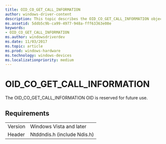```yaml
---
title: OID_CO_GET_CALL_INFORMATION
author: windows-driver-content
description: This topic describes the OID_CO_GET_CALL_INFORMATION object identifier (OID).
ms.assetid: 5ddb5c9b-ca99-4977-948a-fff63363e08e
keywords:
- OID_CO_GET_CALL_INFORMATION
ms.author: windowsdriverdev
ms.date: 11/03/2017
ms.topic: article
ms.prod: windows-hardware
ms.technology: windows-devices
ms.localizationpriority: medium
---
```


# OID_CO_GET_CALL_INFORMATION

The OID_CO_GET_CALL_INFORMATION OID is reserved for future use.

## Requirements

| | |
| --- | --- |
| Version | Windows Vista and later |
| Header | Ntddndis.h (include Ndis.h) |

